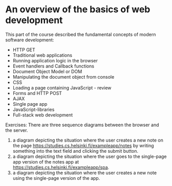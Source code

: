 # An overview of the basics of web development
This part of the course described the fundamental concepts of modern software development:
- HTTP GET
- Traditional web applications
- Running application logic in the browser
- Event handlers and Callback functions
- Document Object Model or DOM
- Manipulating the document object from console
- CSS
- Loading a page containing JavaScript - review
- Forms and HTTP POST
- AJAX
- Single page app
- JavaScript-libraries
- Full-stack web development

Exercises: 
There are three sequence diagrams between the browser and the server.    
1. a diagram depicting the situation where the user creates a new note on the page https://studies.cs.helsinki.fi/exampleapp/notes by writing something into the text field and clicking the submit button.
2. a diagram depicting the situation where the user goes to the single-page app version of the notes app at https://studies.cs.helsinki.fi/exampleapp/spa.
3. a diagram depicting the situation where the user creates a new note using the single-page version of the app.
